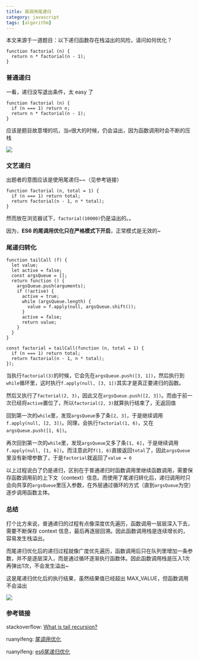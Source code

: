 ```yaml
---
title: 尾调用尾递归
category: javascript
tags: [algorithm]
---
```


本文来源于一道题目：以下递归函数存在栈溢出的风险，请问如何优化？

```
function factorial (n) {
  return n * factorial(n - 1);
}
```

<!-- more -->

### 普通递归

一看，递归没写退出条件，太 easy 了

```
function factorial (n) {
  if (n === 1) return n;
  return n * factorial(n - 1);
}
```

应该是题目故意埋的坑，当`n`很大的时候，仍会溢出，因为函数调用时会不断的压栈

<img src="/images/captures/20171013_factorial.png">

### 文艺递归

出题者的意图应该是使用尾递归~~（见参考链接）

```
function factorial (n, total = 1) {
  if (n === 1) return total;
  return factorial(n - 1, n * total);
}
```

然而放在浏览器试下，`factorial(10000)`仍是溢出的。。

因为，**ES6 的尾调用优化只在严格模式下开启**，正常模式是无效的~

### 尾递归转化

```
function tailCall (f) {
  let value;
  let active = false;
  const argsQueue = [];
  return function () {
    argsQueue.push(arguments);
    if (!active) {
      active = true;
      while (argsQueue.length) {
        value = f.apply(null, argsQueue.shift());
      }
      active = false;
      return value;
    }
  }
}

const factorial = tailCall(function (n, total = 1) {
  if (n === 1) return total;
  return factorial(n - 1, n * total);
});
```

当执行`factorial(3)`的时候，它会先在`argsQueue.push([3, 1])`，然后执行到`while`循环里，这时执行`f.apply(null, [3, 1])`其实才是真正要递归的函数。

然后又执行了`factorial(2, 3)`，因此又在`argsQueue.push([2, 3])`。而由于前一次已经将`active`置位了，所以`factorial(2, 3)`就算执行结束了，无返回值

回到第一次的`while`里，发现`argsQueue`多了条`[2, 3]`，于是继续调用`f.apply(null, [2, 3])`。同理，会执行`factorial(1, 6)`，又在`argsQueue.push([1, 6])`。

再次回到第一次的`while`里，发现`argsQueue`又多了条`[1, 6]`，于是继续调用`f.apply(null, [1, 6])`。而注意此时`f(1, 6)`直接返回`total`了，因此`argsQueue`里没有新增参数了，于是`factorial`就返回了`value = 6`

以上过程说白了仍是递归，区别在于普通递归时函数调用里继续函数调用，需要保存函数调用前的上下文（context）信息。而使用了尾递归转化后，递归调用时只会向共享的`argsQueue`里压入参数，在外层通过循环的方式（直到`argsQueue`为空）逐步调用函数主体。

### 总结

打个比方来说，普通递归的过程有点像深度优先遍历，函数调用一层层深入下去，需要不断保存 context 信息，最后再逐层回溯。因此函数调用栈是连续增长的，容易发生栈溢出。

而尾递归优化后的递归过程就像广度优先遍历，函数调用后只在队列里增加一条参数，并不是逐层深入，而是通过循环逐渐执行函数体。因此函数调用栈是压入1次再弹出1次，不会发生溢出~

这是尾递归优化后的执行结果，虽然结果值已经超出 MAX_VALUE，但函数调用不会溢出

<img src="/images/captures/20171013_factorial_tail.png">

### 参考链接

stackoverflow: [What is tail recursion?](https://stackoverflow.com/questions/33923/what-is-tail-recursion)

ruanyifeng: [尾调用优化](http://www.ruanyifeng.com/blog/2015/04/tail-call.html)

ruanyifeng: [es6尾递归优化](http://es6.ruanyifeng.com/#docs/function#尾递归优化的实现)

